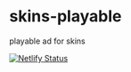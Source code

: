 # skins-playable
playable ad for skins


[![Netlify Status](https://api.netlify.com/api/v1/badges/e8e06b98-8297-46f8-aa56-eaec182874f2/deploy-status)](https://app.netlify.com/sites/roblox-skin-maker/deploys)
